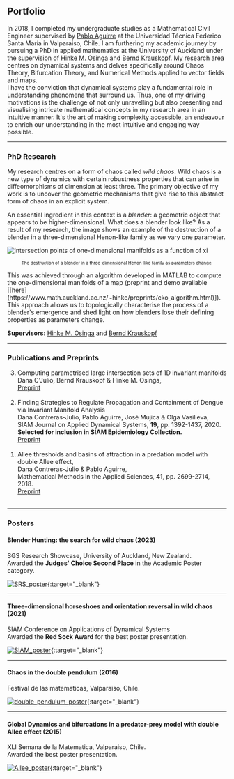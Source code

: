 ## Portfolio
In 2018, I completed my undergraduate studies as a Mathematical Civil Engineer supervised by [Pablo Aguirre](http://paguirre.mat.utfsm.cl/) at the Universidad Técnica Federico Santa María in Valparaiso, Chile. I am furthering my academic journey by pursuing a PhD in applied mathematics at the University of Auckland under the supervision of [Hinke M. Osinga](https://www.math.auckland.ac.nz/~hinke/index.html) and [Bernd Krauskopf](https://www.math.auckland.ac.nz/~berndk/). My research area centres on dynamical systems and delves specifically around Chaos Theory, Bifurcation Theory, and Numerical Methods applied to vector fields and maps.<br>
I have the conviction that dynamical systems play a fundamental role in understanding phenomena that surround us. Thus, one of my driving motivations is the challenge of not only unravelling but also presenting and visualising intricate mathematical concepts in my research area in an intuitive manner. It's the art of making complexity accessible, an endeavour to enrich our understanding in the most intuitive and engaging way possible.


***
### PhD Research
My research centres on a form of chaos called  <i>wild chaos</i>. Wild chaos is a new type of dynamics with certain robustness properties that can arise in diffeomorphisms of dimension at least three. The primary objective of my work is to uncover the geometric mechanisms that give rise to this abstract form of chaos in an explicit system.

An essential ingredient in this context is a <i>blender</i>: a geometric object that appears to be higher-dimensional. What does a blender look like? As a result of my research, the image shows an example of the destruction of a blender in a three-dimensional Henon-like family as we vary one parameter. <br>

![Intersection points of one-dimensional manifolds as a function of xi](/assets/img/movie.gif)
<p align="center">
<font size="-2">The destruction of a blender in a three-dimensional Henon-like family as parameters change.</font>
</p>
This was achieved through an algorithm developed in MATLAB to compute the one-dimensional manifolds of a map (preprint and demo available [[here](https://www.math.auckland.ac.nz/~hinke/preprints/cko_algorithm.html)]). This approach allows us to topologically characterise the process of a blender's emergence and shed light on how blenders lose their defining properties as parameters change.

<b>Supervisors:</b> [Hinke M. Osinga](https://www.math.auckland.ac.nz/~hinke/index.html) and [Bernd Krauskopf](https://www.math.auckland.ac.nz/~berndk/) 



***
### Publications and Preprints
<ol reversed>
    <li> Computing parametrised large intersection sets of 1D invariant manifolds<br>
         Dana C'Julio, Bernd Krauskopf & Hinke M. Osinga,<br>
         <a href="https://dcjulio.github.io/2017DoubleAllee">Preprint</a><br><br></li>
    <li> Finding Strategies to Regulate Propagation and Containment of Dengue via Invariant Manifold Analysis<br>
         Dana Contreras-Julio, Pablo Aguirre, José Mujica & Olga Vasilieva,<br>
         SIAM Journal on Applied Dynamical Systems, <b>19</b>, pp. 1392-1437, 2020.<br>
         <b>Selected for inclusion in SIAM Epidemiology Collection.</b><br>
         <a href="https://dcjulio.github.io/2020Wolbachia">Preprint</a><br><br></li>
    <li> Allee thresholds and basins of attraction in a predation model with double Allee effect,<br>
         Dana Contreras-Julio  & Pablo Aguirre,<br>
         Mathematical Methods in the Applied Sciences, <b>41</b>, pp. 2699-2714, 2018.<br>
        <a href="https://dcjulio.github.io/2017DoubleAllee">Preprint</a><br><br></li>
</ol>

***
### Posters
#### Blender Hunting: the search for wild chaos (2023)
SGS Research Showcase, University of Auckland, New Zealand.<br>
Awarded the <b>Judges' Choice Second Place</b> in the Academic Poster category.

[![SRS_poster](/assets/img/SRS_poster.png)](/assets/img/SRS_poster.png){:target="_blank"}<br>

***
#### Three-dimensional horseshoes and orientation reversal in wild chaos (2021)
SIAM Conference on Applications of Dynamical Systems<br>
Awarded the <b>Red Sock Award</b> for the best poster presentation.

[![SIAM_poster](/assets/img/DS.jpg)](/assets/img/DS.jpg){:target="_blank"}<br>

***
#### Chaos in the double pendulum (2016)
Festival de las matematicas, Valparaiso, Chile.

[![double_pendulum_poster](/assets/img/pendulo_doble.png)](/assets/img/pendulo_doble.png){:target="_blank"}<br>

***
#### Global Dynamics and bifurcations in a predator-prey model with double Allee effect (2015)
XLI Semana de la Matematica, Valparaiso, Chile.<br>
Awarded the best poster presentation.

[![Allee_poster](/assets/img/doble_efecto_Allee.jpg)](/assets/img/doble_efecto_Allee.jpg){:target="_blank"}<br> 


